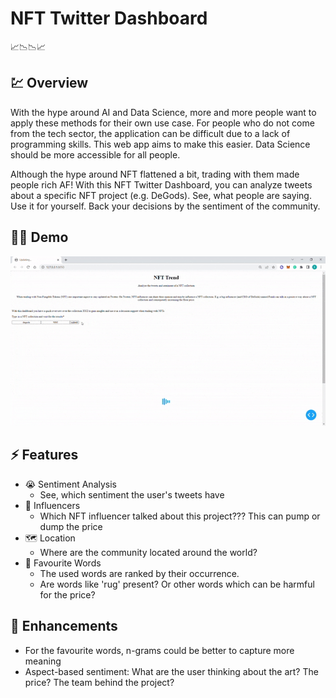 # NFT Twitter Dashboard
📈📉📉📈

## 💹 Overview

With the hype around AI and Data Science, more and more people want to apply these methods for their own use case. For people who do not come from the tech sector, the application can be difficult due to a lack of programming skills. This web app aims to make this easier. Data Science should be more accessible for all people.

Although the hype around NFT flattened a bit, trading with them made people rich AF! With this NFT Twitter Dashboard, you can analyze tweets about a specific NFT project (e.g. DeGods). See, what people are saying. Use it for yourself. Back your decisions by the sentiment of the community. 

## 👨‍🏫️ Demo
![](https://github.com/baniasbaabe/twitter-dashboard-nft/blob/main/assets/demo.gif)

## ⚡ Features

* 😭 Sentiment Analysis
  * See, which sentiment the user's tweets have
* 🌟 Influencers
  * Which NFT influencer talked about this project??? This can pump or dump the price
* 🗺️ Location
  * Where are the community located around the world?
* 📝 Favourite Words
  * The used words are ranked by their occurrence.
  * Are words like 'rug' present? Or other words which can be harmful for the price?
  
## 🔧 Enhancements

* For the favourite words, n-grams could be better to capture more meaning
* Aspect-based sentiment: What are the user thinking about the art? The price? The team behind the project?
